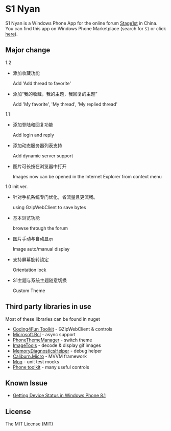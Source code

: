 ﻿# S1 Nyan

S1 Nyan is a Windows Phone App for the online forum [Stage1st](http://bbs.saraba1st.com/2b) in China. You can find this app on Windows Phone Marketplace (search for `S1` or click [here](http://www.windowsphone.com/s?appid=61790166-792c-493b-bcc2-a2f1506292f5)).

## Major change

1.2

* 添加收藏功能
	
	Add 'Add thread to favorite'

* 添加“我的收藏，我的主题，我回复的主题”

	Add 'My favorite', 'My thread', 'My replied thread'

1.1

* 添加登陆和回复功能

    Add login and reply

* 添加动态服务器列表支持

    Add dynamic server support

* 图片可长按在浏览器中打开

    Images now can be opened in the Internet Explorer from context menu


1.0 init ver.

* 针对手机系统专门优化，省流量且更流畅。

    using GzipWebClient to save bytes

* 基本浏览功能

    browse through the forum

* 图片手动与自动显示

    Image auto/manual display

* 支持屏幕旋转锁定

    Orientation lock

* S1主题与系统主题随意切换

    Custom Theme

## Third party libraries in use

Most of these libraries can be found in nuget

* [Coding4Fun Toolkit](http://coding4fun.codeplex.com/) - GZipWebClient & controls
* [Microsoft.Bcl](http://nuget.org/packages/Microsoft.Bcl/) - async support
* [PhoneThemeManager](http://github.com/jeffwilcox/wp-thememanager/) - switch theme
* [ImageTools](http://imagetools.codeplex.com/) - decode & display gif images
* [MemoryDiagnosticsHelper](http://nuget.org/packages/MemoryDiagnosticsHelper/) - debug helper
* [Caliburn.Micro](https://caliburnmicro.codeplex.com/) - MVVM framework
* [Moq](https://code.google.com/p/moq/) - unit test mocks
* [Phone toolkit](http://phone.codeplex.com/) - many useful controls

## Known Issue

* [Getting Device Status in Windows Phone 8.1](http://social.msdn.microsoft.com/forums/wpapps/zh-cn/431a1c1b-1281-47ac-a593-4e897b242153/getting-device-status-in-windows-phone-81?forum=wpdevelop)

## License

The MIT License (MIT)
